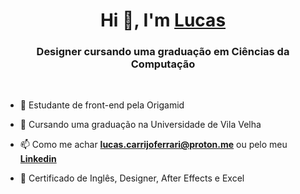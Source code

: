 <h1 align="center">Hi 👋, I'm <a href="https://luwucaz.github.io/" target="blank">
Lucas</a></h1>
<h3 align="center">Designer cursando uma graduação em Ciências da Computação</h3>

<br>

- 🔭 Estudante de front-end pela Origamid

- 🌱 Cursando uma graduação na Universidade de Vila Velha

- 📫 Como me achar **lucas.carrijoferrari@proton.me** ou pelo meu <a href="https://br.linkedin.com/in/lucas-carrijo-ferrari-4aa93b20b" target="blank">**Linkedin**</a>

- 📄 Certificado de Inglês, Designer, After Effects e Excel
<br/>

